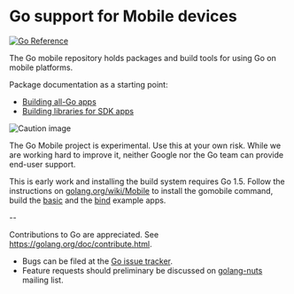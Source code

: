 # Go support for Mobile devices

[![Go Reference](https://pkg.go.dev/badge/github.com/gabemeola/gomobile.svg)](https://pkg.go.dev/github.com/gabemeola/gomobile)

The Go mobile repository holds packages and build tools for using Go on mobile platforms.

Package documentation as a starting point:

- [Building all-Go apps](https://github.com/gabemeola/gomobile/app)
- [Building libraries for SDK apps](https://github.com/gabemeola/gomobile/cmd/gobind)

![Caution image](doc/caution.png)

The Go Mobile project is experimental. Use this at your own risk.
While we are working hard to improve it, neither Google nor the Go
team can provide end-user support.

This is early work and installing the build system requires Go 1.5.
Follow the instructions on
[golang.org/wiki/Mobile](https://golang.org/wiki/Mobile)
to install the gomobile command, build the
[basic](https://github.com/gabemeola/gomobile/example/basic)
and the [bind](https://github.com/gabemeola/gomobile/example/bind) example apps.

--

Contributions to Go are appreciated. See https://golang.org/doc/contribute.html.

* Bugs can be filed at the [Go issue tracker](https://golang.org/issue/new?title=x/mobile:+).
* Feature requests should preliminary be discussed on
[golang-nuts](https://groups.google.com/forum/#!forum/golang-nuts)
mailing list.
